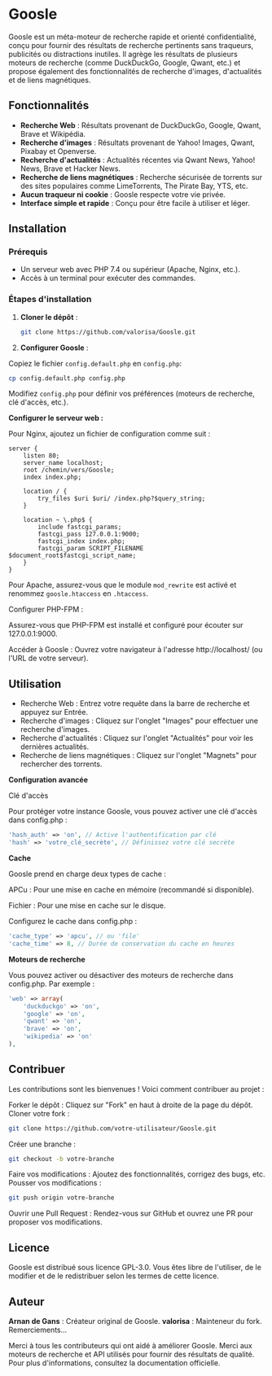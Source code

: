 # Goosle

Goosle est un méta-moteur de recherche rapide et orienté confidentialité, conçu pour fournir des résultats de recherche pertinents sans traqueurs, publicités ou distractions inutiles. Il agrège les résultats de plusieurs moteurs de recherche (comme DuckDuckGo, Google, Qwant, etc.) et propose également des fonctionnalités de recherche d'images, d'actualités et de liens magnétiques.

## Fonctionnalités

- **Recherche Web** : Résultats provenant de DuckDuckGo, Google, Qwant, Brave et Wikipédia.
- **Recherche d'images** : Résultats provenant de Yahoo! Images, Qwant, Pixabay et Openverse.
- **Recherche d'actualités** : Actualités récentes via Qwant News, Yahoo! News, Brave et Hacker News.
- **Recherche de liens magnétiques** : Recherche sécurisée de torrents sur des sites populaires comme LimeTorrents, The Pirate Bay, YTS, etc.
- **Aucun traqueur ni cookie** : Goosle respecte votre vie privée.
- **Interface simple et rapide** : Conçu pour être facile à utiliser et léger.

## Installation

### Prérequis

- Un serveur web avec PHP 7.4 ou supérieur (Apache, Nginx, etc.).
- Accès à un terminal pour exécuter des commandes.

### Étapes d'installation

1. **Cloner le dépôt** :
   ```bash
   git clone https://github.com/valorisa/Goosle.git
   ```
   
2. **Configurer Goosle** :

Copiez le fichier ```config.default.php``` en ```config.php```:

```bash
cp config.default.php config.php
```

Modifiez ```config.php``` pour définir vos préférences (moteurs de recherche, clé d'accès, etc.).

**Configurer le serveur web :**

Pour Nginx, ajoutez un fichier de configuration comme suit :

```nginx
server {
    listen 80;
    server_name localhost;
    root /chemin/vers/Goosle;
    index index.php;

    location / {
        try_files $uri $uri/ /index.php?$query_string;
    }

    location ~ \.php$ {
        include fastcgi_params;
        fastcgi_pass 127.0.0.1:9000;
        fastcgi_index index.php;
        fastcgi_param SCRIPT_FILENAME $document_root$fastcgi_script_name;
    }
}
```

Pour Apache, assurez-vous que le module ```mod_rewrite``` est activé et renommez ```goosle.htaccess``` en ```.htaccess```.

Configurer PHP-FPM :

Assurez-vous que PHP-FPM est installé et configuré pour écouter sur 127.0.0.1:9000.

Accéder à Goosle :
Ouvrez votre navigateur à l'adresse http://localhost/ (ou l'URL de votre serveur).

## Utilisation

- Recherche Web : Entrez votre requête dans la barre de recherche et appuyez sur Entrée.
- Recherche d'images : Cliquez sur l'onglet "Images" pour effectuer une recherche d'images.
- Recherche d'actualités : Cliquez sur l'onglet "Actualités" pour voir les dernières actualités.
- Recherche de liens magnétiques : Cliquez sur l'onglet "Magnets" pour rechercher des torrents.

**Configuration avancée**

Clé d'accès

Pour protéger votre instance Goosle, vous pouvez activer une clé d'accès dans config.php :

```php
'hash_auth' => 'on', // Active l'authentification par clé
'hash' => 'votre_clé_secrète', // Définissez votre clé secrète
```

**Cache**

Goosle prend en charge deux types de cache :

APCu : Pour une mise en cache en mémoire (recommandé si disponible).

Fichier : Pour une mise en cache sur le disque.

Configurez le cache dans config.php :

```php
'cache_type' => 'apcu', // ou 'file'
'cache_time' => 8, // Durée de conservation du cache en heures
```

**Moteurs de recherche**

Vous pouvez activer ou désactiver des moteurs de recherche dans config.php. Par exemple :

```php
'web' => array(
    'duckduckgo' => 'on',
    'google' => 'on',
    'qwant' => 'on',
    'brave' => 'on',
    'wikipedia' => 'on'
),
```

## Contribuer

Les contributions sont les bienvenues ! Voici comment contribuer au projet :

Forker le dépôt : Cliquez sur "Fork" en haut à droite de la page du dépôt.
Cloner votre fork :

```bash
git clone https://github.com/votre-utilisateur/Goosle.git
```

Créer une branche :
```bash
git checkout -b votre-branche
```

Faire vos modifications : Ajoutez des fonctionnalités, corrigez des bugs, etc.
Pousser vos modifications :
```bash
git push origin votre-branche
```
Ouvrir une Pull Request : 
Rendez-vous sur GitHub et ouvrez une PR pour proposer vos modifications.

## Licence

Goosle est distribué sous licence GPL-3.0. Vous êtes libre de l'utiliser, de le modifier et de le redistribuer selon les termes de cette licence.

## Auteur

**Arnan de Gans** : Créateur original de Goosle.
**valorisa** : Mainteneur du fork.
Remerciements...

Merci à tous les contributeurs qui ont aidé à améliorer Goosle.
Merci aux moteurs de recherche et API utilisés pour fournir des résultats de qualité.
Pour plus d'informations, consultez la documentation officielle.
